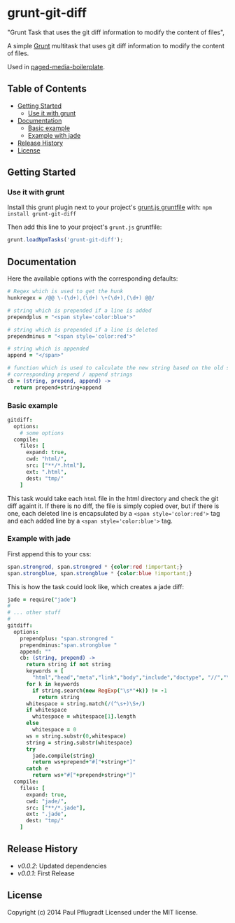 # grunt-git-diff

"Grunt Task that uses the git diff information to modify the content of files",
  
A simple [Grunt][grunt] multitask that uses git diff information to modify the content of files.

Used in [paged-media-boilerplate][paged-media-boilerplate].

## Table of Contents

<!-- toc -->
* [Getting Started](#getting-started)
  * [Use it with grunt](#use-it-with-grunt)
* [Documentation](#documentation)
  * [Basic example](#basic-example)
  * [Example with jade](#example-with-jade)
* [Release History](#release-history)
* [License](#license)

<!-- toc stop -->
## Getting Started

### Use it with grunt

Install this grunt plugin next to your project's [grunt.js gruntfile][getting_started] with: `npm install grunt-git-diff`

Then add this line to your project's `grunt.js` gruntfile:

```javascript
grunt.loadNpmTasks('grunt-git-diff');
```

[grunt]: https://github.com/cowboy/grunt
[getting_started]: https://github.com/cowboy/grunt/blob/master/docs/getting_started.md
[paged-media-boilerplate]: https://github.com/paulpflug/paged-media-boilerplate

## Documentation

Here the available options with the corresponding defaults:
```coffee
# Regex which is used to get the hunk
hunkregex = /@@ \-(\d+),(\d+) \+(\d+),(\d+) @@/

# string which is prepended if a line is added
prependplus = "<span style='color:blue'>" 

# string which is prepended if a line is deleted
prependminus = "<span style='color:red'>"

# string which is appended
append = "</span>"

# function which is used to calculate the new string based on the old string and the 
# corresponding prepend / append strings
cb = (string, prepend, append) ->
  return prepend+string+append
```

### Basic example 

```coffee
gitdiff:
  options:
    # some options
  compile:
    files: [
      expand: true,
      cwd: "html/",
      src: ["**/*.html"],
      ext: ".html",
      dest: "tmp/"   
    ]
```
This task would take each `html` file in the html directory and check the git diff againt it.
If there is no diff, the file is simply copied over, but if there is one,
each deleted line is encapsulated by a `<span style='color:red'>` tag and each added line by a `<span style='color:blue'>` tag.

### Example with jade
First append this to your css:
```css
span.strongred, span.strongred * {color:red !important;}
span.strongblue, span.strongblue * {color:blue !important;}
```

This is how the task could look like, which creates a jade diff:
```coffee
jade = require("jade")
#
# ... other stuff
#
gitdiff:
  options:
    prependplus: "span.strongred " 
    prependminus:"span.strongblue "
    append: ""
    cb: (string, prepend) ->
      return string if not string
      keywords = [
        "html","head","meta","link","body","include","doctype", "//","\\-","mixin","\\+","\\s$"]
      for k in keywords
        if string.search(new RegExp("\s*"+k)) != -1
          return string
      whitespace = string.match(/(^\s+)\S+/)
      if whitespace
        whitespace = whitespace[1].length
      else
        whitespace = 0
      ws = string.substr(0,whitespace)
      string = string.substr(whitespace)
      try
        jade.compile(string)
        return ws+prepend+"#["+string+"]"
      catch e
        return ws+"#["+prepend+string+"]"
  compile:
    files: [
      expand: true,
      cwd: "jade/",
      src: ["**/*.jade"],
      ext: ".jade",
      dest: "tmp/"   
    ]
```



## Release History
 - *v0.0.2*: Updated dependencies
 - *v0.0.1*: First Release

## License
Copyright (c) 2014 Paul Pflugradt
Licensed under the MIT license.
